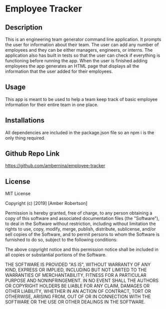 # Employee Tracker
## Description
This is an engineering team generator command line application. It prompts the user for information about their team. The user can add any number of employees and they can be either managers, engineers, or interns. The application also has built in tests so that the user can check if everything is functioning before running the app. When the user is finished adding employees the app generates an HTML page that displays all the information that the user added for their employees.

## Usage
This app is meant to be used to help a team keep track of basic employee information for their entire team in one place.

## Installations
All dependencies are included in the package.json file so an npm i is the only thing required.

## Github Repo Link
https://github.com/ambernina/employee-tracker

## License

MIT License

Copyright (c) [2019] [Amber Robertson]

Permission is hereby granted, free of charge, to any person obtaining a copy of this software and associated documentation files (the "Software"), to deal in the Software without restriction, including without limitation the rights to use, copy, modify, merge, publish, distribute, sublicense, and/or sell copies of the Software, and to permit persons to whom the Software is furnished to do so, subject to the following conditions:

The above copyright notice and this permission notice shall be included in all copies or substantial portions of the Software.

THE SOFTWARE IS PROVIDED "AS IS", WITHOUT WARRANTY OF ANY KIND, EXPRESS OR IMPLIED, INCLUDING BUT NOT LIMITED TO THE WARRANTIES OF MERCHANTABILITY, FITNESS FOR A PARTICULAR PURPOSE AND NONINFRINGEMENT. IN NO EVENT SHALL THE AUTHORS OR COPYRIGHT HOLDERS BE LIABLE FOR ANY CLAIM, DAMAGES OR OTHER LIABILITY, WHETHER IN AN ACTION OF CONTRACT, TORT OR OTHERWISE, ARISING FROM, OUT OF OR IN CONNECTION WITH THE SOFTWARE OR THE USE OR OTHER DEALINGS IN THE SOFTWARE.

